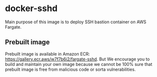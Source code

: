 # docker-sshd

Main purpose of this image is to deploy SSH bastion container on AWS Fargate.

## Prebuilt image

Prebuilt image is available in Amazon ECR: https://gallery.ecr.aws/w7f7b6i2/fargate-sshd. But We encourage you to build and maintain your own image because we cannot be 100% sure that prebuilt image is free from malicious code or sorta vulnerabilities.
